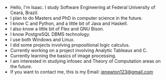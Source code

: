 - Hello, I'm Isaac. I study Software Engineering at Federal University of Ceará, Brazil.
- I plan to do Masters and PhD in computer science in the future.
- I know C and Python, and a little bit of Java and Haskell.
- I also know a little bit of Flex and GNU Bison.
- I know PostgreSQL DBMS technology.
- I use both Windows and Linux.
- I did some projects involving propositional logic calculus.
- Currently working on a project involving Analytic Tableaux and C.
- Currently learning the basics of image processing.
- I am interested in studying infosec and Theory of Computation areas on the future.
- If you want to contact me, this is my Email: ienewton123@gmail.com
